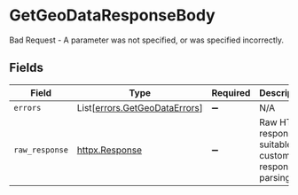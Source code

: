 # GetGeoDataResponseBody

Bad Request - A parameter was not specified, or was specified incorrectly.


## Fields

| Field                                                                    | Type                                                                     | Required                                                                 | Description                                                              |
| ------------------------------------------------------------------------ | ------------------------------------------------------------------------ | ------------------------------------------------------------------------ | ------------------------------------------------------------------------ |
| `errors`                                                                 | List[[errors.GetGeoDataErrors](../../models/errors/getgeodataerrors.md)] | :heavy_minus_sign:                                                       | N/A                                                                      |
| `raw_response`                                                           | [httpx.Response](https://www.python-httpx.org/api/#response)             | :heavy_minus_sign:                                                       | Raw HTTP response; suitable for custom response parsing                  |
